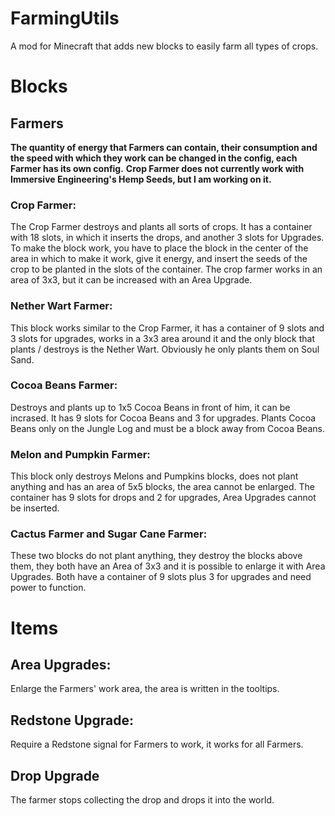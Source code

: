 # FarmingUtils
A mod for Minecraft that adds new blocks to easily farm all types of crops.

# Blocks
## Farmers

**The quantity of energy that Farmers can contain, their consumption and the speed with which they work can be changed in the config, each Farmer has its own config.**
**Crop Farmer does not currently work with Immersive Engineering's Hemp Seeds, but I am working on it.**

### Crop Farmer: 
The Crop Farmer destroys and plants all sorts of crops. It has a container with 18 slots, in which it inserts the drops, and another 3 slots for Upgrades.
To make the block work, you have to place the block in the center of the area in which to make it work, give it energy, and insert the seeds of the crop to be planted in the slots of the container.
The crop farmer works in an area of 3x3, but it can be increased with an Area Upgrade.

### Nether Wart Farmer:
This block works similar to the Crop Farmer, it has a container of 9 slots and 3 slots for upgrades, works in a 3x3 area around it and the only block
that plants / destroys is the Nether Wart. Obviously he only plants them on Soul Sand.

### Cocoa Beans Farmer:
Destroys and plants up to 1x5 Cocoa Beans in front of him, it can be incrased. It has 9 slots for Cocoa Beans and 3 for upgrades. Plants Cocoa Beans only on the Jungle Log and must be a block away from Cocoa Beans.

### Melon and Pumpkin Farmer:
This block only destroys Melons and Pumpkins blocks, does not plant anything and has an area of 5x5 blocks, the area cannot be enlarged. The container
has 9 slots for drops and 2 for upgrades, Area Upgrades cannot be inserted.

### Cactus Farmer and Sugar Cane Farmer:
These two blocks do not plant anything, they destroy the blocks above them, they both have an Area of 3x3 and it is possible to enlarge it
with Area Upgrades. Both have a container of 9 slots plus 3 for upgrades and need power to function.

# Items
## Area Upgrades:
Enlarge the Farmers' work area, the area is written in the tooltips.

## Redstone Upgrade:
Require a Redstone signal for Farmers to work, it works for all Farmers.

## Drop Upgrade
The farmer stops collecting the drop and drops it into the world.
